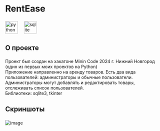 <h1 align="left">RentEase</h1>

###

<div align="left">
  <img src="https://cdn.jsdelivr.net/gh/devicons/devicon/icons/python/python-original.svg" height="40" alt="python logo"  />
  <img width="12" />
  <img src="https://cdn.jsdelivr.net/gh/devicons/devicon/icons/sqlite/sqlite-original.svg" height="40" alt="sqlite logo"  />
</div>

###

<h2 align="left">О проекте</h2>

###

<p align="left">Проект был создан на хакатоне Minin Code 2024 г. Нижний Новгород<br>(один из первых моих проектов на Python)<br>Приложение направленно на аренду товаров. Есть два вида пользователей: администраторы и обычные пользователи.<br>Администраторы могут добавлять и редактировать товары, отслеживать список пользователей.<br>Библиотеки: sqlite3, tkinter</p>

###

<h2 align="left">Скриншоты</h2>

###

![image](https://github.com/user-attachments/assets/3ea11fc1-8656-4f9e-bd67-05f974e5061e)


###
